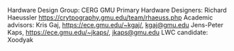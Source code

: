 Hardware Design Group: CERG GMU 
Primary Hardware Designers: Richard Haeussler
https://crytpography.gmu.edu/team/rhaeuss.php
Academic advisors:
Kris Gaj, https://ece.gmu.edu/~kgaj/, kgaj@gmu.edu
Jens-Peter Kaps, https://ece.gmu.edu/~jkaps/, jkaps@gmu.edu
LWC candidate: Xoodyak
